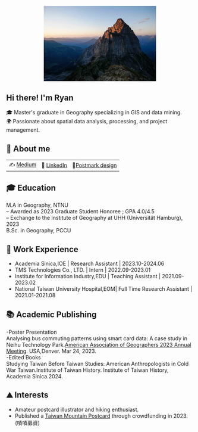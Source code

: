 <p align="center">
<img src="https://raw.githubusercontent.com/ryanma20/ryanma20/refs/heads/main/pic.jpeg" alt="image" style="width:60%;">

## Hi there! I'm Ryan

🎓 Master's graduate in Geography specializing in GIS and data mining.  
🌍 Passionate about spatial data analysis, processing, and project management.

## 📌 About me
| | | |
| :--- | :--- | :--- |
| ✍️ [Medium](https://medium.com/@mmaryan73) | 💼 [LinkedIn](https://www.linkedin.com/in/zhi-yang-m-043808217/) | 📮[Postmark design](https://www.post.gov.tw/post/internet/Philately/sz_stampmark_dtl.jsp?temp_sn=12444&ID=507)|

## 🎓 Education
M.A   in Geography, NTNU<br />
– Awarded as 2023 Graduate Student Honoree ; GPA 4.0/4.5<br />
– Exchange to the Institute of Geography at UHH (Universität Hamburg), 2023 <br />
B.Sc. in Geography, PCCU<br />

## 💼 Work Experience

- Academia Sinica,IOE                    | Research Assistant | 2023.10-2024.06<br />
- TMS Technologies Co., LTD.             | Intern             | 2022.09-2023.01<br />
- Institute for Information Industry,EDU | Teaching Assistant | 2021.09-2023.02<br />
- National Taiwan University Hospital,EOM| Full Time Research Assistant | 2021.01-2021.08<br />

## 📚 Academic Publishing 
-Poster Presentation<br />
Analysing bus commuting patterns using smart card data: A case study in Neihu Technology Park.[American Association of Geographers 2023 Annual Meeting](https://aag.secure-platform.com/aag2023/solicitations/39/sessiongallery/6823). USA,Denver. Mar 24, 2023.<br />
-Edited Books<br />
Studying Taiwan Before Taiwan Studies: American Anthropologists in Cold War Taiwan.Institute of Taiwan History. Institute of Taiwan History, Academia Sinica.2024.<br />
## ⛰️ Interests
- Amateur postcard illustrator and hiking enthusiast.  
- Published a [Taiwan Mountain Postcard](https://www.zeczec.com/projects/mtpostcard) through crowdfunding in 2023.(嘖嘖募資)


